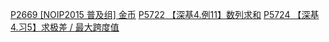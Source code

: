 	
[P2669 \[NOIP2015 普及组\] 金币](https://www.luogu.com.cn/problem/P2669)
[P5722 【深基4.例11】数列求和](https://www.luogu.com.cn/problem/P5722)
[P5724 【深基4.习5】求极差 / 最大跨度值](https://www.luogu.com.cn/problem/P5724)